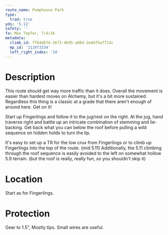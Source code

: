 ```yaml
---
route_name: Pumphouse Park
type:
  trad: true
yds: '5.12'
safety: ''
fa: Max Tepfer, 7/4/16
metadata:
  climb_id: 7f84db7d-1673-4b95-a96d-2eddf5e7713c
  mp_id: '111973334'
  left_right_index: '24'
---
```

# Description
This route should get way more traffic than it does. Overall the movement is easier than hardest moves on Alchemy, but it's a bit more sustained. Regardless this thing is a classic at a grade that there aren't enough of around here. Get on it!

Start up Fingerlings and follow it to the jug/rest on the right. At the jug, hand traverse right and battle up an intricate combination of stemming and lie-backing. Get back what you can below the roof before pulling a wild sequence on hidden holds to turn the lip.

It's easy to set up a TR for the low crux from Fingerlings or to climb up Fingerlings into the top of the route. (mid 5.11) Additionally, the 5.11 climbing through the roof sequence is easily avoided to the left on somewhat hollow 5.9 terrain. (but the roof is really, really fun, so you shouldn't skip it)

# Location
Start as for Fingerlings.

# Protection
Gear to 1.5",  Mostly tips.  Small wires are useful.
